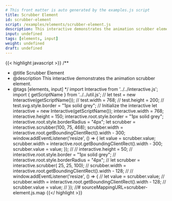 ```yaml
---
# This front matter is auto generated by the examples.js script
title: Scrubber Element
id: scrubber-element
script: /examples/elements/scrubber-element.js
description: This interactive demonstrates the animation scrubber element.
input: undefined
tags: [elements, input]
weight: undefined
draft: undefined
---
```


{{< highlight javascript >}}
/**
* @title Scrubber Element
* @description This interactive demonstrates the animation scrubber element.
* @tags [elements, input]
*/
import Interactive from '../../interactive.js';
import { getScriptName } from '../../util.js';
// let test = new Interactive(getScriptName());
// test.width = 768;
// test.height = 200;
// test.svg.style.border = "1px solid grey";
// Initialize the interactive
let interactive = new Interactive(getScriptName());
interactive.width = 768;
interactive.height = 150;
interactive.root.style.border = "1px solid grey";
interactive.root.style.borderRadius = "4px";
let scrubber = interactive.scrubber(100, 75, 468);
scrubber.width = interactive.root.getBoundingClientRect().width - 300;
window.addEventListener('resize', () => {
    let value = scrubber.value;
    scrubber.width = interactive.root.getBoundingClientRect().width - 300;
    scrubber.value = value;
});
//
// interactive.height = 50;
// interactive.root.style.border = "1px solid grey";
// interactive.root.style.borderRadius = "4px";
// let scrubber = interactive.scrubber( 25, 25, 100);
// scrubber.width = interactive.root.getBoundingClientRect().width - 128;
//
// window.addEventListener('resize', () => {
//   let value = scrubber.value;
//   scrubber.width = interactive.root.getBoundingClientRect().width - 128;
//   scrubber.value = value;
// });
//# sourceMappingURL=scrubber-element.js.map
{{</ highlight >}}

